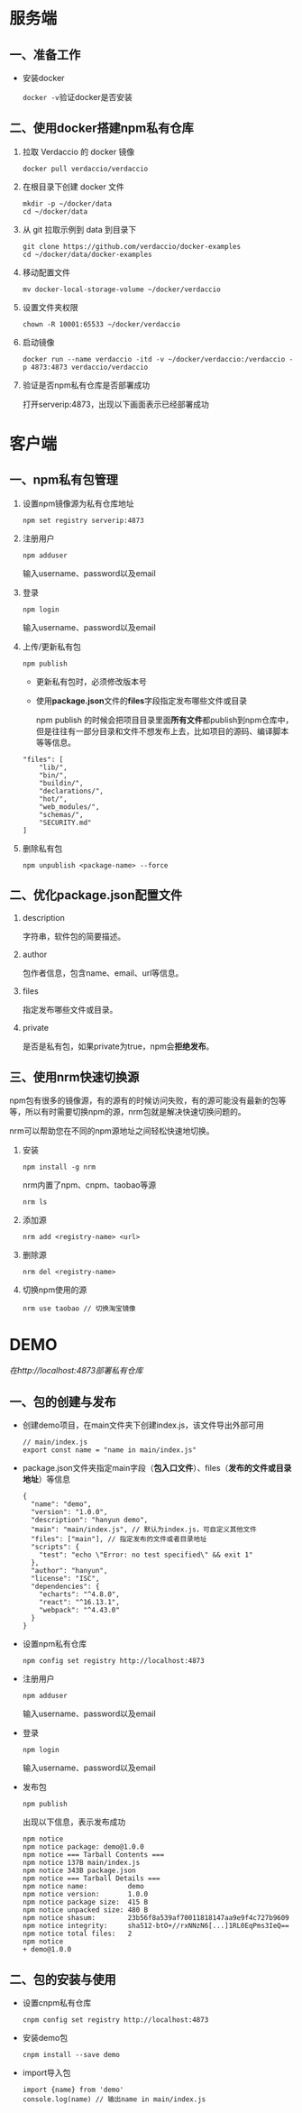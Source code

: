 # 服务端

## 一、准备工作

- 安装docker

  `docker -v`验证docker是否安装

## 二、使用docker搭建npm私有仓库

1. 拉取 Verdaccio 的 docker 镜像

   ```
   docker pull verdaccio/verdaccio
   ```

2. 在根目录下创建 docker 文件

   ```
   mkdir -p ~/docker/data
   cd ~/docker/data
   ```

3. 从 git 拉取示例到 data 到目录下

   ```
   git clone https://github.com/verdaccio/docker-examples
   cd ~/docker/data/docker-examples
   ```

4. 移动配置文件

   ```
   mv docker-local-storage-volume ~/docker/verdaccio
   ```

5. 设置文件夹权限

   ```
   chown -R 10001:65533 ~/docker/verdaccio
   ```

6. 启动镜像

   ```
   docker run --name verdaccio -itd -v ~/docker/verdaccio:/verdaccio -p 4873:4873 verdaccio/verdaccio
   ```

7. 验证是否npm私有仓库是否部署成功

   打开serverip:4873，出现以下画面表示已经部署成功

# 客户端

## 一、npm私有包管理

1. 设置npm镜像源为私有仓库地址

   ```
   npm set registry serverip:4873
   ```

2. 注册用户

   ```
   npm adduser
   ```

   输入username、password以及email

3. 登录

   ```
   npm login
   ```

   输入username、password以及email

4. 上传/更新私有包

   ```
   npm publish
   ```

   - 更新私有包时，必须修改版本号

   - 使用**package.json**文件的**files**字段指定发布哪些文件或目录

     npm publish 的时候会把项目目录里面**所有文件**都publish到npm仓库中， 但是往往有一部分目录和文件不想发布上去，比如项目的源码、编译脚本等等信息。

   ```
   "files": [
       "lib/",
       "bin/",
       "buildin/",
       "declarations/",
       "hot/",
       "web_modules/",
       "schemas/",
       "SECURITY.md"
   ]
   ```

5. 删除私有包

   ```
   npm unpublish <package-name> --force
   ```

## 二、优化package.json配置文件

1. description

   字符串，软件包的简要描述。

2. author

   包作者信息，包含name、email、url等信息。

3. files

   指定发布哪些文件或目录。

4. private

   是否是私有包，如果private为true，npm会**拒绝发布**。

## 三、使用nrm快速切换源

npm包有很多的镜像源，有的源有的时候访问失败，有的源可能没有最新的包等等，所以有时需要切换npm的源，nrm包就是解决快速切换问题的。

nrm可以帮助您在不同的npm源地址之间轻松快速地切换。

1. 安装

   ```
   npm install -g nrm
   ```

   nrm内置了npm、cnpm、taobao等源

   ```
   nrm ls
   ```

2. 添加源

   ```
   nrm add <registry-name> <url>
   ```

3. 删除源

   ```
   nrm del <registry-name>
   ```

4. 切换npm使用的源

   ```
   nrm use taobao // 切换淘宝镜像
   ```

# DEMO

*在http://localhost:4873部署私有仓库*

## 一、包的创建与发布

- 创建demo项目，在main文件夹下创建index.js，该文件导出外部可用

  ```
  // main/index.js
  export const name = "name in main/index.js"
  ```

- package.json文件夹指定main字段（**包入口文件**）、files（**发布的文件或目录地址**）等信息

  ```
  {
    "name": "demo",
    "version": "1.0.0",
    "description": "hanyun demo",
    "main": "main/index.js", // 默认为index.js，可自定义其他文件 
    "files": ["main"], // 指定发布的文件或者目录地址
    "scripts": {
      "test": "echo \"Error: no test specified\" && exit 1"
    },
    "author": "hanyun",
    "license": "ISC",
    "dependencies": {
      "echarts": "^4.8.0",
      "react": "^16.13.1",
      "webpack": "^4.43.0"
    }
  }
  ```

- 设置npm私有仓库

  ```
  npm config set registry http://localhost:4873
  ```

- 注册用户

  ```
  npm adduser
  ```

  输入username、password以及email

- 登录

  ```
  npm login
  ```

  输入username、password以及email

- 发布包

  ```
  npm publish
  ```

  出现以下信息，表示发布成功

  ```
  npm notice
  npm notice package: demo@1.0.0
  npm notice === Tarball Contents ===
  npm notice 137B main/index.js
  npm notice 343B package.json
  npm notice === Tarball Details ===
  npm notice name:          demo
  npm notice version:       1.0.0
  npm notice package size:  415 B
  npm notice unpacked size: 480 B
  npm notice shasum:        23b56f8a539af70011818147aa9e9f4c727b9609
  npm notice integrity:     sha512-btO+//rxNNzN6[...]1RL0EqPms3IeQ==
  npm notice total files:   2
  npm notice
  + demo@1.0.0
  ```

## 二、包的安装与使用

- 设置cnpm私有仓库

  ```
  cnpm config set registry http://localhost:4873
  ```

- 安装demo包

  ```
  cnpm install --save demo
  ```

- import导入包

  ```
  import {name} from 'demo'
  console.log(name) // 输出name in main/index.js
  ```

 



 

 

 